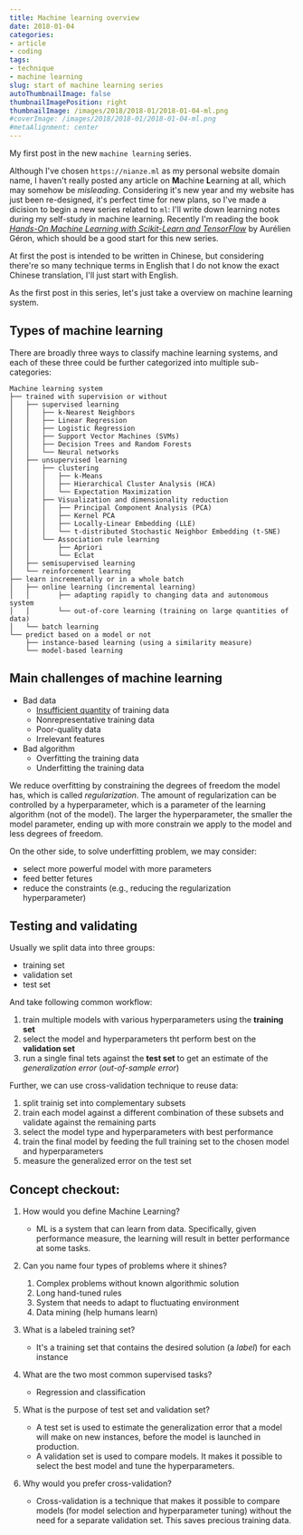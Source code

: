 ```yaml
---
title: Machine learning overview
date: 2018-01-04
categories:
- article
- coding
tags:
- technique
- machine learning
slug: start of machine learning series
autoThumbnailImage: false
thumbnailImagePosition: right
thumbnailImage: /images/2018/2018-01/2018-01-04-ml.png
#coverImage: /images/2018/2018-01/2018-01-04-ml.png
#metaAlignment: center
---
```


My first post in the new `machine learning` series.
<!--more-->

Although I've chosen `https://nianze.ml` as my personal website domain name, I haven't really posted any article on **M**achine **L**earning at all, which may somehow be _misleading_. Considering it's new year and my website has just been re-designed, it's perfect time for new plans, so I've made a dicision to begin a new series related to `ml`: I'll write down learning notes during my self-study in machine learning. Recently I'm reading the book [_Hands-On Machine Learning with Scikit-Learn and TensorFlow_](https://www.safaribooksonline.com/library/view/hands-on-machine-learning/9781491962282/) by Aurélien Géron, which should be a good start for this new series. 

At first the post is intended to be written in Chinese, but considering there're so many technique terms in English that I do not know the exact Chinese translation, I'll just start with English.

As the first post in this series, let's just take a overview on machine learning system.

## Types of machine learning

There are broadly three ways to classify machine learning systems, and each of these three could be further categorized into multiple sub-categories:

```shell
Machine learning system
├── trained with supervision or without
│   ├── supervised learning
│   │   ├── k-Nearest Neighbors
│   │   ├── Linear Regression
│   │   ├── Logistic Regression
│   │   ├── Support Vector Machines (SVMs)
│   │   ├── Decision Trees and Random Forests
│   │   └── Neural networks
│   ├── unsupervised learning
│   │   ├── clustering
│   │   │   ├── k-Means
│   │   │   ├── Hierarchical Cluster Analysis (HCA)
│   │   │   └── Expectation Maximization
│   │   ├── Visualization and dimensionality reduction
│   │   │   ├── Principal Component Analysis (PCA)
│   │   │   ├── Kernel PCA
│   │   │   ├── Locally-Linear Embedding (LLE)
│   │   │   └── t-distributed Stochastic Neighbor Embedding (t-SNE)
│   │   └── Association rule learning
│   │       ├── Apriori
│   │       └── Eclat
│   ├── semisupervised learning
│   └── reinforcement learning
├── learn incrementally or in a whole batch
│   ├── online learning (incremental learning)
│   │       ├── adapting rapidly to changing data and autonomous system
│   │       └── out-of-core learning (training on large quantities of data)
│   └── batch learning
└── predict based on a model or not
    ├── instance-based learning (using a similarity measure)
    └── model-based learning
```

## Main challenges of machine learning

* Bad data
    * [Insufficient quantity](http://static.googleusercontent.com/media/research.google.com/fr//pubs/archive/35179.pdf) of training data
    * Nonrepresentative training data
    * Poor-quality data
    * Irrelevant features
* Bad algorithm
    * Overfitting the training data
    * Underfitting the training data

We reduce overfitting by constraining the degrees of freedom the model has, which is called _regularization_. The amount of regularization can be controlled by a hyperparameter, which is a parameter of the learning algorithm (not of the model). The larger the hyperparameter, the smaller the model parameter, ending up with more constrain we apply to the model and less degrees of freedom.

On the other side, to solve underfitting problem, we may consider:

* select more powerful model with more parameters
* feed better fetures
* reduce the constraints (e.g., reducing the regularization hyperparameter)

## Testing and validating

Usually we split data into three groups:

* training set
* validation set
* test set

And take following common workflow:

1. train multiple models with various hyperparameters using the **training set**
2. select the model and hyperparameters tht perform best on the **validation set**
3. run a single final tets against the **test set** to get an estimate of the _generalization error_ (_out-of-sample error_)

Further, we can use cross-validation technique to reuse data:

1. split trainig set into complementary subsets
2. train each model against a different combination of these subsets and validate against the remaining parts
3. select the model type and hyperparameters with best performance
4. train the final model by feeding the full training set to the chosen model and hyperparameters
5. measure the generalized error on the test set


## Concept checkout:

1. How would you define Machine Learning?
	* ML is a system that can learn from data. Specifically, given performance measure, the learning will result in better performance at some tasks.

2. Can you name four types of problems where it shines?
	1. Complex problems without known algorithmic solution
	2. Long hand-tuned rules
	3. System that needs to adapt to fluctuating environment
	4. Data mining (help humans learn)

3. What is a labeled training set?
	* It's a training set that contains the desired solution (a _label_) for each instance

4. What are the two most common supervised tasks?
 	* Regression and classification

5. What is the purpose of test set and validation set?
	* A test set is used to estimate the generalization error that a model will make on new instances, before the model is launched in production.
	* A validation set is used to compare models. It makes it possible to select the best model and tune the hyperparameters.

6. Why would you prefer cross-validation?
 	* Cross-validation is a technique that makes it possible to compare models (for model selection and hyperparameter tuning) without the need for a separate validation set. This saves precious training data.
